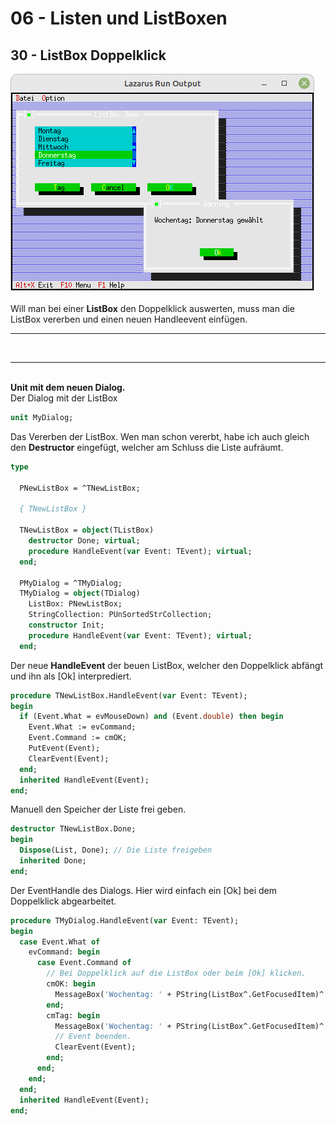 # 06 - Listen und ListBoxen
## 30 - ListBox Doppelklick

<img src="image.png" alt="Selfhtml"><br><br>
Will man bei einer <b>ListBox</b> den Doppelklick auswerten, muss man die ListBox vererben und einen neuen Handleevent einfügen.
<hr><br>
<hr><br>
<b>Unit mit dem neuen Dialog.</b>
<br>
Der Dialog mit der ListBox

```pascal
unit MyDialog;

```

Das Vererben der ListBox.
Wen man schon vererbt, habe ich auch gleich den <b>Destructor</b> eingefügt, welcher am Schluss die Liste aufräumt.

```pascal
type

  PNewListBox = ^TNewListBox;

  { TNewListBox }

  TNewListBox = object(TListBox)
    destructor Done; virtual;
    procedure HandleEvent(var Event: TEvent); virtual;
  end;

  PMyDialog = ^TMyDialog;
  TMyDialog = object(TDialog)
    ListBox: PNewListBox;
    StringCollection: PUnSortedStrCollection;
    constructor Init;
    procedure HandleEvent(var Event: TEvent); virtual;
  end;

```

Der neue <b>HandleEvent</b> der beuen ListBox, welcher den Doppelklick abfängt und ihn als [Ok] interprediert.

```pascal
procedure TNewListBox.HandleEvent(var Event: TEvent);
begin
  if (Event.What = evMouseDown) and (Event.double) then begin
    Event.What := evCommand;
    Event.Command := cmOK;
    PutEvent(Event);
    ClearEvent(Event);
  end;
  inherited HandleEvent(Event);
end;

```

Manuell den Speicher der Liste frei geben.

```pascal
destructor TNewListBox.Done;
begin
  Dispose(List, Done); // Die Liste freigeben
  inherited Done;
end;

```

Der EventHandle des Dialogs.
Hier wird einfach ein [Ok] bei dem Doppelklick abgearbeitet.

```pascal
procedure TMyDialog.HandleEvent(var Event: TEvent);
begin
  case Event.What of
    evCommand: begin
      case Event.Command of
        // Bei Doppelklick auf die ListBox oder beim [Ok] klicken.
        cmOK: begin
          MessageBox('Wochentag: ' + PString(ListBox^.GetFocusedItem)^ + ' gew' + #132 + 'hlt', nil, mfOKButton);
        end;
        cmTag: begin
          MessageBox('Wochentag: ' + PString(ListBox^.GetFocusedItem)^ + ' gew' + #132 + 'hlt', nil, mfOKButton);
          // Event beenden.
          ClearEvent(Event);
        end;
      end;
    end;
  end;
  inherited HandleEvent(Event);
end;

```


